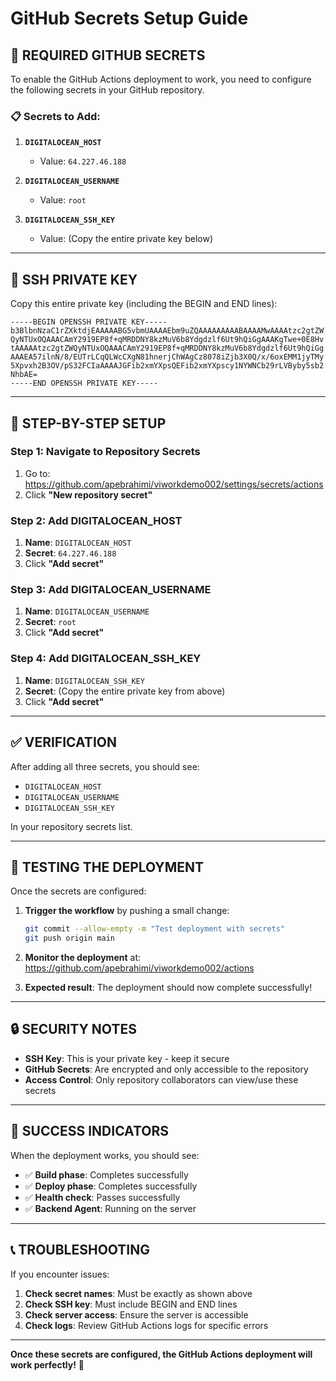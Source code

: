 # GitHub Secrets Setup Guide

## 🎯 **REQUIRED GITHUB SECRETS**

To enable the GitHub Actions deployment to work, you need to configure the following secrets in your GitHub repository.

### **📋 Secrets to Add:**

1. **`DIGITALOCEAN_HOST`**
   - Value: `64.227.46.188`

2. **`DIGITALOCEAN_USERNAME`**
   - Value: `root`

3. **`DIGITALOCEAN_SSH_KEY`**
   - Value: (Copy the entire private key below)

---

## 🔑 **SSH PRIVATE KEY**

Copy this entire private key (including the BEGIN and END lines):

```
-----BEGIN OPENSSH PRIVATE KEY-----
b3BlbnNzaC1rZXktdjEAAAAABG5vbmUAAAAEbm9uZQAAAAAAAAABAAAAMwAAAAtzc2gtZW
QyNTUxOQAAACAmY2919EP8f+qMRDDNY8kzMuV6b8Ydgdzlf6Ut9hQiGgAAAKgTwe+0E8Hv
tAAAAAtzc2gtZWQyNTUxOQAAACAmY2919EP8f+qMRDDNY8kzMuV6b8Ydgdzlf6Ut9hQiGg
AAAEA57ilnN/8/EUTrLCqQLWcCXgN81hnerjChWAgCz8078iZjb3X0Q/x/6oxEMM1jyTMy
5Xpvxh2B3OV/pS32FCIaAAAAJGFib2xmYXpsQEFib2xmYXpscy1NYWNCb29rLVByby5sb2
NhbAE=
-----END OPENSSH PRIVATE KEY-----
```

---

## 📝 **STEP-BY-STEP SETUP**

### **Step 1: Navigate to Repository Secrets**
1. Go to: https://github.com/apebrahimi/viworkdemo002/settings/secrets/actions
2. Click **"New repository secret"**

### **Step 2: Add DIGITALOCEAN_HOST**
1. **Name**: `DIGITALOCEAN_HOST`
2. **Secret**: `64.227.46.188`
3. Click **"Add secret"**

### **Step 3: Add DIGITALOCEAN_USERNAME**
1. **Name**: `DIGITALOCEAN_USERNAME`
2. **Secret**: `root`
3. Click **"Add secret"**

### **Step 4: Add DIGITALOCEAN_SSH_KEY**
1. **Name**: `DIGITALOCEAN_SSH_KEY`
2. **Secret**: (Copy the entire private key from above)
3. Click **"Add secret"**

---

## ✅ **VERIFICATION**

After adding all three secrets, you should see:
- `DIGITALOCEAN_HOST`
- `DIGITALOCEAN_USERNAME`
- `DIGITALOCEAN_SSH_KEY`

In your repository secrets list.

---

## 🚀 **TESTING THE DEPLOYMENT**

Once the secrets are configured:

1. **Trigger the workflow** by pushing a small change:
   ```bash
   git commit --allow-empty -m "Test deployment with secrets"
   git push origin main
   ```

2. **Monitor the deployment** at:
   https://github.com/apebrahimi/viworkdemo002/actions

3. **Expected result**: The deployment should now complete successfully!

---

## 🔒 **SECURITY NOTES**

- **SSH Key**: This is your private key - keep it secure
- **GitHub Secrets**: Are encrypted and only accessible to the repository
- **Access Control**: Only repository collaborators can view/use these secrets

---

## 🎉 **SUCCESS INDICATORS**

When the deployment works, you should see:
- ✅ **Build phase**: Completes successfully
- ✅ **Deploy phase**: Completes successfully  
- ✅ **Health check**: Passes successfully
- ✅ **Backend Agent**: Running on the server

---

## 📞 **TROUBLESHOOTING**

If you encounter issues:

1. **Check secret names**: Must be exactly as shown above
2. **Check SSH key**: Must include BEGIN and END lines
3. **Check server access**: Ensure the server is accessible
4. **Check logs**: Review GitHub Actions logs for specific errors

---

**Once these secrets are configured, the GitHub Actions deployment will work perfectly!** 🚀

